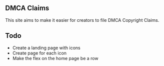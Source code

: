 ## DMCA Claims  
This site aims to make it easier for creators to file DMCA Copyright Claims.

## Todo
- Create a landing page with icons
- Create page for each icon
- Make the flex on the home page be a row